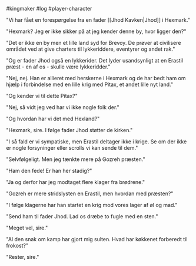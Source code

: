 #kingmaker #log #player-character

"Vi har fået en forespørgelse fra en fader [[Jhod Kavken|Jhod]] i Hexmark."
"Hexmark? Jeg er ikke sikker på at jeg kender denne by, hvor ligger den?"
"Det er ikke en by men et lille land syd for Brevoy. De prøver at civilisere området ved at give charters til lykkeriddere, eventyrer og andet rak."
"Og er fader Jhod også en lykkerider. Det lyder usandsynligt at en Erastil præst - en af os - skulle være lykkeridder."
"Nej, nej. Han er allieret med herskerne i Hexmark og de har bedt ham om hjælp i forbindelse med en lille krig med Pitax, et andet lille nyt land."
"Og kender vi til dette Pitax?"
"Nej, så vidt jeg ved har vi ikke nogle folk der."
"Og hvordan har vi det med Hexland?"
"Hexmark, sire. I følge fader Jhod støtter de kirken."
"I så fald er vi sympatiske, men Erastil deltager ikke i krige. Se om der ikke er nogle forsyninger eller scrolls vi kan sende til dem."
"Selvfølgeligt. Men jeg tænkte mere på Gozreh præsten."
"Ham den fede! Er han her stadig?"
"Ja og derfor har jeg modtaget flere klager fra brødrene."
"Gozreh er mere stridslysten en Erastil, men hvordan med præsten?"
"I følge klagerne har han startet en krig mod vores lager af øl og mad."
"Send ham til fader Jhod. Lad os dræbe to fugle med en sten."
"Meget vel, sire."
"Al den snak om kamp har gjort mig sulten. Hvad har køkkenet forberedt til frokost?"
"Rester, sire."
